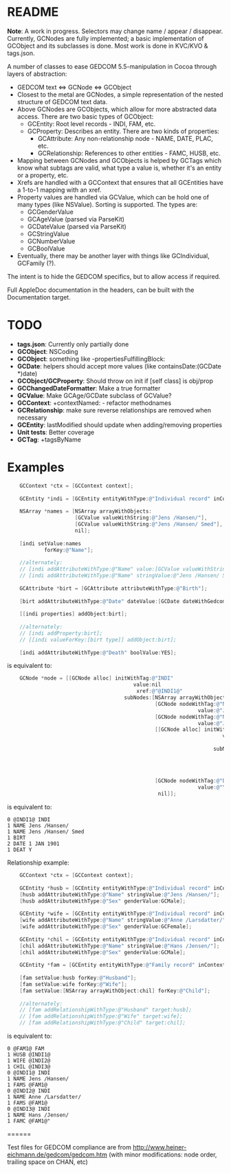 # README #

**Note**: A work in progress. Selectors may change name / appear / disappear. Currently, GCNodes are fully implemented; a basic implementation of GCObject and its subclasses is done. Most work is done in KVC/KVO & tags.json.

A number of classes to ease GEDCOM 5.5-manipulation in Cocoa through layers of abstraction:

* GEDCOM text <=> GCNode <=> GCObject
* Closest to the metal are GCNodes, a simple representation of the nested structure of GEDCOM text data.
* Above GCNodes are GCObjects, which allow for more abstracted data access. There are two basic types of GCObject:
    - GCEntity: Root level records - INDI, FAM, etc.
    - GCProperty: Describes an entity. There are two kinds of properties:
        * GCAttribute: Any non-relationship node - NAME, DATE, PLAC, etc.
        * GCRelationship: References to other entities - FAMC, HUSB, etc.
* Mapping between GCNodes and GCObjects is helped by GCTags which know what subtags are valid, what type a value is, whether it's an entity or a property, etc.
* Xrefs are handled with a GCContext that ensures that all GCEntities have a 1-to-1 mapping with an xref.
* Property values are handled via GCValue, which can be hold one of many types (like NSValue). Sorting is supported. The types are:
    - GCGenderValue
    - GCAgeValue (parsed via ParseKit)
    - GCDateValue (parsed via ParseKit)
    - GCStringValue
    - GCNumberValue
    - GCBoolValue
* Eventually, there may be another layer with things like GCIndividual, GCFamily (?).

The intent is to hide the GEDCOM specifics, but to allow access if required.

Full AppleDoc documentation in the headers, can be built with the Documentation target.

# TODO #

* **tags.json**: Currently only partially done
* **GCObject**: NSCoding
* **GCObject**: something like -propertiesFulfillingBlock:
* **GCDate**: helpers should accept more values (like containsDate:(GCDate *)date)
* **GCObject/GCProperty**: Should throw on init if [self class] is obj/prop
* **GCChangedDateFormatter**: Make a true formatter
* **GCValue**: Make GCAge/GCDate subclass of GCValue?
* **GCContext**: +contextNamed: - refactor methodnames
* **GCRelationship**: make sure reverse relationships are removed when necessary
* **GCEntity**: lastModified should update when adding/removing properties
* **Unit tests**: Better coverage
* **GCTag**: +tagsByName

# Examples #

``` objective-c
	GCContext *ctx = [GCContext context];
	
    GCEntity *indi = [GCEntity entityWithType:@"Individual record" inContext:ctx];
    
    NSArray *names = [NSArray arrayWithObjects:
                      [GCValue valueWithString:@"Jens /Hansen/"], 
                      [GCValue valueWithString:@"Jens /Hansen/ Smed"], 
                      nil];
    
    [indi setValue:names 
            forKey:@"Name"];
	
    //alternately:
    // [indi addAttributeWithType:@"Name" value:[GCValue valueWithString:@"Jens /Hansen/"]];
	// [indi addAttributeWithType:@"Name" stringValue:@"Jens /Hansen/ Smed"];
    
	GCAttribute *birt = [GCAttribute attributeWithType:@"Birth"];
    
	[birt addAttributeWithType:@"Date" dateValue:[GCDate dateWithGedcom:@"1 JAN 1901"]];
    
    [[indi properties] addObject:birt];
    
    //alternately:
    // [indi addProperty:birt];
    // [[indi valueForKey:[birt type]] addObject:birt];
    
    [indi addAttributeWithType:@"Death" boolValue:YES];
```

is equivalent to:

``` objective-c
    GCNode *node = [[GCNode alloc] initWithTag:@"INDI" 
                                         value:nil
                                          xref:@"@INDI1@"
                                      subNodes:[NSArray arrayWithObjects:
                                                [GCNode nodeWithTag:@"NAME" 
                                                              value:@"Jens /Hansen/ Smed"],
                                                [GCNode nodeWithTag:@"NAME" 
                                                              value:@"Jens /Hansen/"],
                                                [[GCNode alloc] initWithTag:@"BIRT" 
                                                                      value:nil
                                                                       xref:nil
                                                                   subNodes:[NSArray arrayWithObjects:
                                                                             [GCNode nodeWithTag:@"DATE"
                                                                                           value:@"1 JAN 1901"],
                                                                              nil]
                                                                             ],
                                                [GCNode nodeWithTag:@"DEAT" 
                                                              value:@"Y"],
                                                 nil]];
```

is equivalent to:

```
0 @INDI1@ INDI
1 NAME Jens /Hansen/
1 NAME Jens /Hansen/ Smed
1 BIRT
2 DATE 1 JAN 1901
1 DEAT Y
```

Relationship example:

```objective-c
	GCContext *ctx = [GCContext context];
	
	GCEntity *husb = [GCEntity entityWithType:@"Individual record" inContext:ctx];
	[husb addAttributeWithType:@"Name" stringValue:@"Jens /Hansen/"];
	[husb addAttributeWithType:@"Sex" genderValue:GCMale];
	
	GCEntity *wife = [GCEntity entityWithType:@"Individual record" inContext:ctx];
	[wife addAttributeWithType:@"Name" stringValue:@"Anne /Larsdatter/"];
	[wife addAttributeWithType:@"Sex" genderValue:GCFemale];
	
	GCEntity *chil = [GCEntity entityWithType:@"Individual record" inContext:ctx];
	[chil addAttributeWithType:@"Name" stringValue:@"Hans /Jensen/"];
	[chil addAttributeWithType:@"Sex" genderValue:GCMale];
	
    GCEntity *fam = [GCEntity entityWithType:@"Family record" inContext:ctx];
    
    [fam setValue:husb forKey:@"Husband"];
    [fam setValue:wife forKey:@"Wife"];
    [fam setValue:[NSArray arrayWithObject:chil] forKey:@"Child"];
    
    //alternately:
	// [fam addRelationshipWithType:@"Husband" target:husb];
	// [fam addRelationshipWithType:@"Wife" target:wife];
	// [fam addRelationshipWithType:@"Child" target:chil];
```

is equivalent to:

```
0 @FAM1@ FAM
1 HUSB @INDI1@
1 WIFE @INDI2@
1 CHIL @INDI3@
0 @INDI1@ INDI
1 NAME Jens /Hansen/
1 FAMS @FAM1@
0 @INDI2@ INDI
1 NAME Anne /Larsdatter/
1 FAMS @FAM1@
0 @INDI3@ INDI
1 NAME Hans /Jensen/
1 FAMC @FAM1@"
```

======

Test files for GEDCOM compliance are from http://www.heiner-eichmann.de/gedcom/gedcom.htm (with minor modifications: node order, trailing space on CHAN, etc)
